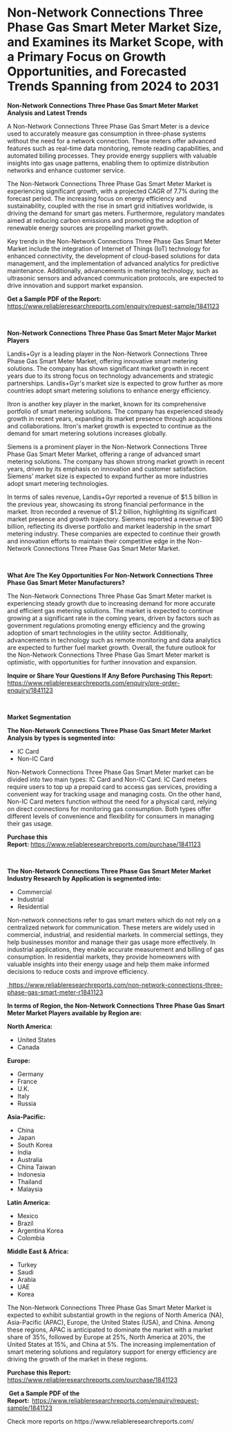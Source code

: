 <p><h1>Non-Network Connections Three Phase Gas Smart Meter Market Size, and Examines its Market Scope, with a Primary Focus on Growth Opportunities, and Forecasted Trends Spanning from 2024 to 2031</h1></p><p><strong>Non-Network Connections Three Phase Gas Smart Meter Market Analysis and Latest Trends</strong></p>
<p><p>A Non-Network Connections Three Phase Gas Smart Meter is a device used to accurately measure gas consumption in three-phase systems without the need for a network connection. These meters offer advanced features such as real-time data monitoring, remote reading capabilities, and automated billing processes. They provide energy suppliers with valuable insights into gas usage patterns, enabling them to optimize distribution networks and enhance customer service.</p><p>The Non-Network Connections Three Phase Gas Smart Meter Market is experiencing significant growth, with a projected CAGR of 7.7% during the forecast period. The increasing focus on energy efficiency and sustainability, coupled with the rise in smart grid initiatives worldwide, is driving the demand for smart gas meters. Furthermore, regulatory mandates aimed at reducing carbon emissions and promoting the adoption of renewable energy sources are propelling market growth.</p><p>Key trends in the Non-Network Connections Three Phase Gas Smart Meter Market include the integration of Internet of Things (IoT) technology for enhanced connectivity, the development of cloud-based solutions for data management, and the implementation of advanced analytics for predictive maintenance. Additionally, advancements in metering technology, such as ultrasonic sensors and advanced communication protocols, are expected to drive innovation and support market expansion.</p></p>
<p><strong>Get a Sample PDF of the Report:&nbsp;</strong> <a href="https://www.reliableresearchreports.com/enquiry/request-sample/1841123">https://www.reliableresearchreports.com/enquiry/request-sample/1841123</a></p>
<p>&nbsp;</p>
<p><strong>Non-Network Connections Three Phase Gas Smart Meter Major Market Players</strong></p>
<p><p>Landis+Gyr is a leading player in the Non-Network Connections Three Phase Gas Smart Meter Market, offering innovative smart metering solutions. The company has shown significant market growth in recent years due to its strong focus on technology advancements and strategic partnerships. Landis+Gyr's market size is expected to grow further as more countries adopt smart metering solutions to enhance energy efficiency.</p><p>Itron is another key player in the market, known for its comprehensive portfolio of smart metering solutions. The company has experienced steady growth in recent years, expanding its market presence through acquisitions and collaborations. Itron's market growth is expected to continue as the demand for smart metering solutions increases globally.</p><p>Siemens is a prominent player in the Non-Network Connections Three Phase Gas Smart Meter Market, offering a range of advanced smart metering solutions. The company has shown strong market growth in recent years, driven by its emphasis on innovation and customer satisfaction. Siemens' market size is expected to expand further as more industries adopt smart metering technologies.</p><p>In terms of sales revenue, Landis+Gyr reported a revenue of $1.5 billion in the previous year, showcasing its strong financial performance in the market. Itron recorded a revenue of $1.2 billion, highlighting its significant market presence and growth trajectory. Siemens reported a revenue of $90 billion, reflecting its diverse portfolio and market leadership in the smart metering industry. These companies are expected to continue their growth and innovation efforts to maintain their competitive edge in the Non-Network Connections Three Phase Gas Smart Meter Market.</p></p>
<p>&nbsp;</p>
<p><strong>What Are The Key Opportunities For Non-Network Connections Three Phase Gas Smart Meter Manufacturers?</strong></p>
<p><p>The Non-Network Connections Three Phase Gas Smart Meter market is experiencing steady growth due to increasing demand for more accurate and efficient gas metering solutions. The market is expected to continue growing at a significant rate in the coming years, driven by factors such as government regulations promoting energy efficiency and the growing adoption of smart technologies in the utility sector. Additionally, advancements in technology such as remote monitoring and data analytics are expected to further fuel market growth. Overall, the future outlook for the Non-Network Connections Three Phase Gas Smart Meter market is optimistic, with opportunities for further innovation and expansion.</p></p>
<p><strong>Inquire or Share Your Questions If Any Before Purchasing This Report:</strong> <a href="https://www.reliableresearchreports.com/enquiry/pre-order-enquiry/1841123">https://www.reliableresearchreports.com/enquiry/pre-order-enquiry/1841123</a></p>
<p>&nbsp;</p>
<p><strong>Market Segmentation</strong></p>
<p><strong>The Non-Network Connections Three Phase Gas Smart Meter Market Analysis by types is segmented into:</strong></p>
<p><ul><li>IC Card</li><li>Non-IC Card</li></ul></p>
<p><p>Non-Network Connections Three Phase Gas Smart Meter market can be divided into two main types: IC Card and Non-IC Card. IC Card meters require users to top up a prepaid card to access gas services, providing a convenient way for tracking usage and managing costs. On the other hand, Non-IC Card meters function without the need for a physical card, relying on direct connections for monitoring gas consumption. Both types offer different levels of convenience and flexibility for consumers in managing their gas usage.</p></p>
<p><strong>Purchase this Report:&nbsp;</strong><a href="https://www.reliableresearchreports.com/purchase/1841123">https://www.reliableresearchreports.com/purchase/1841123</a></p>
<p>&nbsp;</p>
<p><strong>The Non-Network Connections Three Phase Gas Smart Meter Market Industry Research by Application is segmented into:</strong></p>
<p><ul><li>Commercial</li><li>Industrial</li><li>Residential</li></ul></p>
<p><p>Non-network connections refer to gas smart meters which do not rely on a centralized network for communication. These meters are widely used in commercial, industrial, and residential markets. In commercial settings, they help businesses monitor and manage their gas usage more effectively. In industrial applications, they enable accurate measurement and billing of gas consumption. In residential markets, they provide homeowners with valuable insights into their energy usage and help them make informed decisions to reduce costs and improve efficiency.</p></p>
<p><a href="https://www.reliableresearchreports.com/non-network-connections-three-phase-gas-smart-meter-r1841123">&nbsp;https://www.reliableresearchreports.com/non-network-connections-three-phase-gas-smart-meter-r1841123</a></p>
<p><strong>In terms of Region, the Non-Network Connections Three Phase Gas Smart Meter Market Players available by Region are:</strong></p>
<p>
    <p> <strong> North America: </strong>
        <ul>
            <li>United States</li>
            <li>Canada</li>
        </ul>
        </p> 
    <p> <strong> Europe: </strong>
        <ul>
            <li>Germany</li>
            <li>France</li>
            <li>U.K.</li>
            <li>Italy</li>
            <li>Russia</li>
        </ul>
        </p> 
    <p> <strong> Asia-Pacific: </strong>
        <ul>
            <li>China</li>
            <li>Japan</li>
            <li>South Korea</li>
            <li>India</li>
            <li>Australia</li>
            <li>China Taiwan</li>
            <li>Indonesia</li>
            <li>Thailand</li>
            <li>Malaysia</li>
        </ul>
        </p> 
    <p> <strong> Latin America: </strong>
        <ul>
            <li>Mexico</li>
            <li>Brazil</li>
            <li>Argentina Korea</li>
            <li>Colombia</li>
        </ul>
        </p> 
    <p> <strong> Middle East & Africa: </strong>
        <ul>
            <li>Turkey</li>
            <li>Saudi</li>
            <li>Arabia</li>
            <li>UAE</li>
            <li>Korea</li>
        </ul>
    </p>
    </p>
<p><p>The Non-Network Connections Three Phase Gas Smart Meter Market is expected to exhibit substantial growth in the regions of North America (NA), Asia-Pacific (APAC), Europe, the United States (USA), and China. Among these regions, APAC is anticipated to dominate the market with a market share of 35%, followed by Europe at 25%, North America at 20%, the United States at 15%, and China at 5%. The increasing implementation of smart metering solutions and regulatory support for energy efficiency are driving the growth of the market in these regions.</p></p>
<p><strong>Purchase this Report: </strong><a href="https://www.reliableresearchreports.com/purchase/1841123">https://www.reliableresearchreports.com/purchase/1841123</a></p>
<p>&nbsp;<strong>Get a Sample PDF of the Report:&nbsp;&nbsp;</strong><a href="https://www.reliableresearchreports.com/enquiry/request-sample/1841123">https://www.reliableresearchreports.com/enquiry/request-sample/1841123</a></p>
<p><strong></strong></p>
<p>Check more reports on https://www.reliableresearchreports.com/</p>